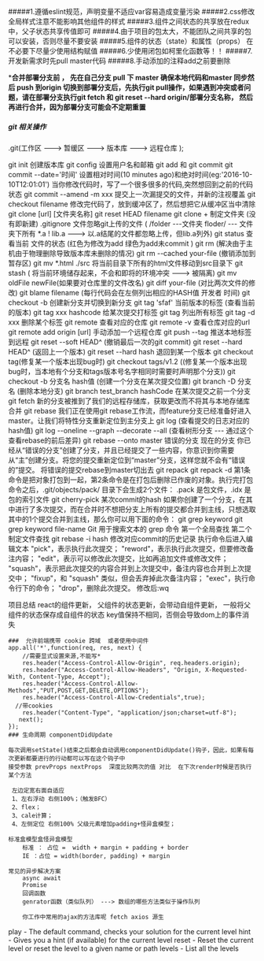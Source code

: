 #####1.遵循eslint规范，声明变量不适应var容易造成变量污染
#####2.css修改全局样式注意不能影响其他组件的样式
#####3.组件之间状态的共享放在redux中，父子状态共享传值即可
#####4.由于项目的包太大，不能团队之间共享的包可以安装，否则尽量不要安装
#####5.组件的状态（state）和属性（props） 在不必要下尽量少使用结构赋值
#####6.少使用闭包如柯里化函数等！！
#####7.开发新需求时先pull master代码
#####8.手动添加的注释add之前要删除

***合并部署分支前 ， 先在自己分支 pull 下 master 确保本地代码和master 同步然后 push 到origin
切换到部署分支后，先执行git pull操作，如果遇到冲突或者问题，请在部署分支执行git fetch 和 git reset --hard origin/部署分支名称，
然后再进行合并，因为部署分支可能会不定期重置**


##### git 相关操作
.git(工作区 ---> 暂缓区 ---> 版本库  ---> 远程仓库 );

git init 创建版本库
git config 设置用户名和邮箱
git add 和 git commit 
git commit --date='时间' 设置相对时间(10 minutes ago)和绝对时间(eg:'2016-10-10T12:01:01')
当你修改代码时，写了一个很多很多的代码,突然想回到之前的代码状态
git commit --amend  -m xxx 提交上一次漏提交的文件，并新的注视覆盖
git checkout filename 修改完代码了，放到缓冲区了，然后想把它从缓冲区当中清除
git clone [url] [文件夹名称]
git reset HEAD  filename
git clone + 制定文件夹 (没有即新建)
.gitignore 文件忽略git上传的文件  ( /folder ---文件夹 floder/ --- 文件夹下所有 *.a ! lib.a ---> 以.a结尾的文件都忽略上传，但lib.a列外)
git status 查看当前 文件的状态 (红色为修改为add 绿色为add未commit )
git rm (解决由于主机由于物理删除导致版本库未删除的情况)
git rm --cached your-file (撤销添加到暂存区)
git mv *.html ./src 将当前目录下所有的html文件移动到src目录下
git stash ( 将当前环境储存起来，不会和即将的环境冲突 ---> 被隔离)
git mv  oldFile newFile(如果要对仓库里的文件改名)
git diff your-file (对比两次文件的修改)
git blame filename (每行代码会在左侧列出相应的HASH值 开发者 时间)
git checkout -b 创建新分支并切换到新分支
git tag 'sfaf' 当前版本的标签 (查看当前的版本)
git tag xxx hashcode 给某次提交打标签
git tag 列出所有标签
git tag -d xxx 删除某个标签
git remote 查看对应的仓库
git remote -v 查看仓库对应的url
git remote add origin [url]  手动添加一个远程仓库
git push --tag 推送本地标签到远程
git reset --soft HEAD^ (撤销最后一次的git commit)
 git reset --hard HEAD^ (返回上一个版本) 
git reset --hard hash 退回到某一个版本
git checkout tag(修复某一个版本出现bug时)
git checkout tags/v1.2 ((修复某一个版本出现bug时，当本地有个分支和tags版本号名字相同时需要时声明那个分支))
git checkout -b 分支名 hash值 (创建一个分支在某次提交位置)
git branch -D 分支名 (删除本地分支)
git branch test_branch hashCode 在某次提交之前一个分支
git fetch 新的分支被推到了我们的远程存储库，获取更改而不将其与本地存储库合并
git rebase 我们正在使用git rebase工作流，而feature分支已经准备好进入master。让我们将特性分支重新定位到主分支上
git log (查看提交的日志对应的hash值)
git log --oneline --graph --decorate --all (查看树形分支 --- 通过这个查看rebase的前后差异) 
git rebase --onto master 错误的分支 现在的分支 
你已经从“错误的分支”创建了分支，并且已经提交了一些内容，你意识到你需要从“主”创建分支。将您的提交重新定位到“master”分支，这样您就不会有“错误的”提交。
将错误的提交rebase到master切出去
git repack
git repack -d
第1条命令是把对象打包到一起，第2条命令是在打包后删除已作废的对象。执行完打包命令之后，.git/objects/pack/ 目录下会生成2个文件：
.pack 是包文件，.idx 是包的索引文件
git cherry-pick 某次commit的hash
如果你创建了一个分支，在其中进行了多次提交，而在合并时不想把分支上所有的提交都合并到主线，只想选取其中的1个提交合并到主线，那么你可以用下面的命令：
git grep keyword
git grep keyword file-name
Git 用于搜索文本的 grep 命令 第一个全局查找 第二个制定文件查找
git rebase -i hash 修改对应commit的历史记录 执行命令后进入编辑文本
    "pick"，表示执行此次提交；
    "reword"，表示执行此次提交，但要修改备注内容；
    "edit"，表示可以修改此次提交，比如再追加文件或修改文件；
    "squash"，表示把此次提交的内容合并到上次提交中，备注内容也合并到上次提交中；
    "fixup"，和 "squash" 类似，但会丢弃掉此次备注内容；
    "exec"，执行命令行下的命令；
    "drop"，删除此次提交。
修改后:wq    


项目总结
    react的组件更新， 父组件的状态更新，会带动自组件更新， 一般将父组件的状态保存成自组件的状态
    key值保持不相同，否侧会导致dom上的事件消失
    
    ###  允许前端携带 cookie 跨域  或者使用中间件 
    app.all('*',function(req, res, next) {
        //需要显式设置来源,不能写*
        res.header("Access-Control-Allow-Origin", req.headers.origin);
        res.header("Access-Control-Allow-Headers", "Origin, X-Requested-With, Content-Type, Accept");
        res.header("Access-Control-Allow-Methods","PUT,POST,GET,DELETE,OPTIONS");
        res.header("Access-Control-Allow-Credentials",true);
      //带cookies
        res.header("Content-Type", "application/json;charset=utf-8");
       next();
    });
    ### 生命周期 componentDidUpdate 
    
    每次调用setState()结束之后都会自动调用componentDidUpdate()钩子，因此，如果有每次更新都要进行的行动都可以写在这个钩子中
    接受参数 prevProps nextProps  深度比较两次的值 对比  在下次render时候是否执行某个方法
     
     左边定宽右面自适应
     1、左右浮动 右侧100%；（触发BFC）
     2、flex；
     3、cale计算；
     4、左侧定位 右侧100% 父级元素增加padding+怪异盒模型；
  
    标准盒模型盒怪异盒模型
        标准 ： 占位 =  width + margin + padding + border
        IE ：占位 = width(border, padding) + margin
        
    常见的异步解决方案
        async await 
        Promise
        回调函数
        genrator函数（类似队列） ---> 数组的哪些方法类似于操作队列 
        
        你工作中常用的ajax的方法库呢 fetch axios 源生  
        
           
play - The default command, checks your solution for the current level
hint - Gives you a hint (if available) for the current level
reset - Reset the current level or reset the level to a given name or path
levels - List all the levels
